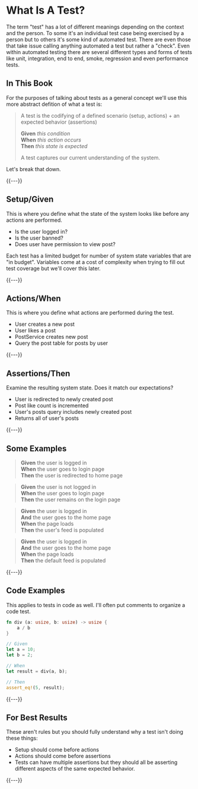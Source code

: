# What Is A Test?

The term "test" has a lot of different meanings depending on the context and the person. To some it's an individual test case being exercised by a person but to others it's some kind of automated test. There are even those that take issue calling anything automated a test but rather a "check". Even within automated testing there are several different types and forms of tests like unit, integration, end to end, smoke, regression and even performance tests.

## In This Book

For the purposes of talking about tests as a general concept we'll use this more abstract defition of what a test is:

> A test is the codifying of a defined scenario (setup, actions) + an expected behavior (assertions)
>
> **Given** _this condition_  
> **When** _this action occurs_  
> **Then** _this state is expected_
>
> A test captures our current understanding of the system.

Let's break that down.

{{---}}

## Setup/Given

This is where you define what the state of the system looks like before any actions are performed.

- Is the user logged in?
- Is the user banned?
- Does user have permission to view post?

Each test has a limited budget for number of system state variables that are "in budget". Variables come at a cost of complexity when trying to fill out test coverage but we'll cover this later.

{{---}}

## Actions/When

This is where you define what actions are performed during the test.

- User creates a new post
- User likes a post
- PostService creates new post
- Query the post table for posts by user

{{---}}

## Assertions/Then

Examine the resulting system state. Does it match our expectations?

- User is redirected to newly created post
- Post like count is incremented
- User's posts query includes newly created post
- Returns all of user's posts

{{---}}

## Some Examples

> **Given** the user is logged in  
> **When** the user goes to login page  
> **Then** the user is redirected to home page

> **Given** the user is not logged in  
> **When** the user goes to login page  
> **Then** the user remains on the login page

> **Given** the user is logged in  
> **And** the user goes to the home page  
> **When** the page loads  
> **Then** the user's feed is populated

> **Given** the user is logged in  
> **And** the user goes to the home page  
> **When** the page loads  
> **Then** the default feed is populated

{{---}}

## Code Examples

This applies to tests in code as well. I'll often put comments to organize a code test.

```rust
fn div (a: usize, b: usize) -> usize {
    a / b
}

// Given
let a = 10;
let b = 2;

// When
let result = div(a, b);

// Then
assert_eq!(5, result);
```

{{---}}

## For Best Results

These aren't rules but you should fully understand why a test isn't doing these things:

- Setup should come before actions
- Actions should come before assertions
- Tests can have multiple assertions but they should all be asserting different aspects of the same expected behavior.

{{---}}
